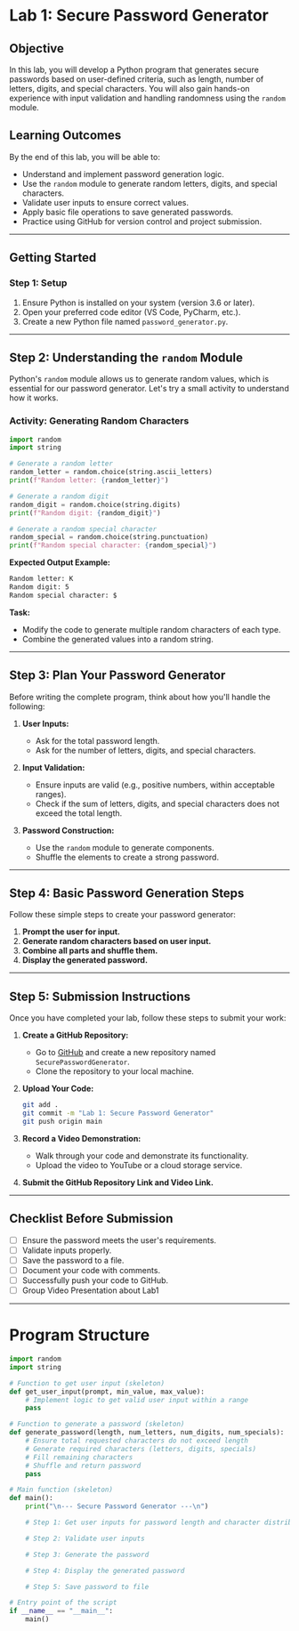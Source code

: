 # Lab 1: Secure Password Generator

## **Objective**
In this lab, you will develop a Python program that generates secure passwords based on user-defined criteria, such as length, number of letters, digits, and special characters. You will also gain hands-on experience with input validation and handling randomness using the `random` module.

## **Learning Outcomes**
By the end of this lab, you will be able to:

- Understand and implement password generation logic.
- Use the `random` module to generate random letters, digits, and special characters.
- Validate user inputs to ensure correct values.
- Apply basic file operations to save generated passwords.
- Practice using GitHub for version control and project submission.

---

## **Getting Started**

### **Step 1: Setup**
1. Ensure Python is installed on your system (version 3.6 or later).
2. Open your preferred code editor (VS Code, PyCharm, etc.).
3. Create a new Python file named `password_generator.py`.

---

## **Step 2: Understanding the `random` Module**

Python's `random` module allows us to generate random values, which is essential for our password generator. Let's try a small activity to understand how it works.

### **Activity: Generating Random Characters**

```python
import random
import string

# Generate a random letter
random_letter = random.choice(string.ascii_letters)
print(f"Random letter: {random_letter}")

# Generate a random digit
random_digit = random.choice(string.digits)
print(f"Random digit: {random_digit}")

# Generate a random special character
random_special = random.choice(string.punctuation)
print(f"Random special character: {random_special}")
```

**Expected Output Example:**
```bash
Random letter: K
Random digit: 5
Random special character: $
```

**Task:**  
- Modify the code to generate multiple random characters of each type.
- Combine the generated values into a random string.

---

## **Step 3: Plan Your Password Generator**

Before writing the complete program, think about how you'll handle the following:

1. **User Inputs:**  
   - Ask for the total password length.
   - Ask for the number of letters, digits, and special characters.

2. **Input Validation:**  
   - Ensure inputs are valid (e.g., positive numbers, within acceptable ranges).
   - Check if the sum of letters, digits, and special characters does not exceed the total length.

3. **Password Construction:**  
   - Use the `random` module to generate components.
   - Shuffle the elements to create a strong password.

---

## **Step 4: Basic Password Generation Steps**

Follow these simple steps to create your password generator:

1. **Prompt the user for input.**
2. **Generate random characters based on user input.**
3. **Combine all parts and shuffle them.**
4. **Display the generated password.**
---

## **Step 5: Submission Instructions**

Once you have completed your lab, follow these steps to submit your work:

1. **Create a GitHub Repository:**
   - Go to [GitHub](https://github.com) and create a new repository named `SecurePasswordGenerator`.
   - Clone the repository to your local machine.

2. **Upload Your Code:**
   ```bash
   git add .
   git commit -m "Lab 1: Secure Password Generator"
   git push origin main
   ```

3. **Record a Video Demonstration:**
   - Walk through your code and demonstrate its functionality.
   - Upload the video to YouTube or a cloud storage service.

4. **Submit the GitHub Repository Link and Video Link.**

---

## **Checklist Before Submission**
- [ ] Ensure the password meets the user's requirements.
- [ ] Validate inputs properly.
- [ ] Save the password to a file.
- [ ] Document your code with comments.
- [ ] Successfully push your code to GitHub.
- [ ] Group Video Presentation about Lab1 

---

# Program Structure
```python
import random
import string

# Function to get user input (skeleton)
def get_user_input(prompt, min_value, max_value):
    # Implement logic to get valid user input within a range
    pass

# Function to generate a password (skeleton)
def generate_password(length, num_letters, num_digits, num_specials):
    # Ensure total requested characters do not exceed length
    # Generate required characters (letters, digits, specials)
    # Fill remaining characters
    # Shuffle and return password
    pass

# Main function (skeleton)
def main():
    print("\n--- Secure Password Generator ---\n")

    # Step 1: Get user inputs for password length and character distribution

    # Step 2: Validate user inputs

    # Step 3: Generate the password

    # Step 4: Display the generated password

    # Step 5: Save password to file

# Entry point of the script
if __name__ == "__main__":
    main()

```

